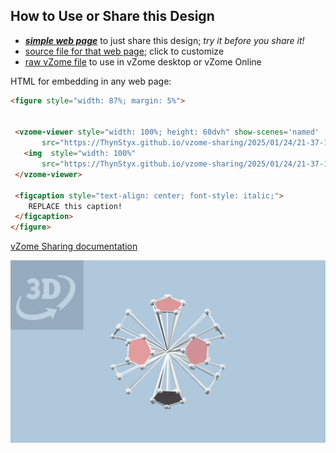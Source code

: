 
## How to Use or Share this Design

 - [***simple web page***](<https://ThynStyx.github.io/vzome-sharing/2025/01/24/21-37-14-Zometool-Build-of-Uniform-Compound-of-6-Pentagonal-Prisms-scened/>) to just share this design; *try it before you share it!*
 - [source file for that web page](<https://github.com/ThynStyx/vzome-sharing/edit/main/2025/01/24/21-37-14-Zometool-Build-of-Uniform-Compound-of-6-Pentagonal-Prisms-scened/index.md>); click to customize
 - [raw vZome file](<https://raw.githubusercontent.com/ThynStyx/vzome-sharing/main/2025/01/24/21-37-14-Zometool-Build-of-Uniform-Compound-of-6-Pentagonal-Prisms-scened/Zometool-Build-of-Uniform-Compound-of-6-Pentagonal-Prisms-scened.vZome>) to use in vZome desktop or vZome Online
 
 HTML for embedding in any web page:
 ```html
<figure style="width: 87%; margin: 5%">
  
  
  <vzome-viewer style="width: 100%; height: 60dvh" show-scenes='named'
        src="https://ThynStyx.github.io/vzome-sharing/2025/01/24/21-37-14-Zometool-Build-of-Uniform-Compound-of-6-Pentagonal-Prisms-scened/Zometool-Build-of-Uniform-Compound-of-6-Pentagonal-Prisms-scened.vZome" >
    <img  style="width: 100%"
        src="https://ThynStyx.github.io/vzome-sharing/2025/01/24/21-37-14-Zometool-Build-of-Uniform-Compound-of-6-Pentagonal-Prisms-scened/Zometool-Build-of-Uniform-Compound-of-6-Pentagonal-Prisms-scened.png" >
  </vzome-viewer>

  <figcaption style="text-align: center; font-style: italic;">
     REPLACE this caption!
  </figcaption>
</figure>

 ```

[vZome Sharing documentation](https://vzome.github.io/vzome/sharing.html#how-it-works)

![Image](<Zometool-Build-of-Uniform-Compound-of-6-Pentagonal-Prisms-scened.png>)

